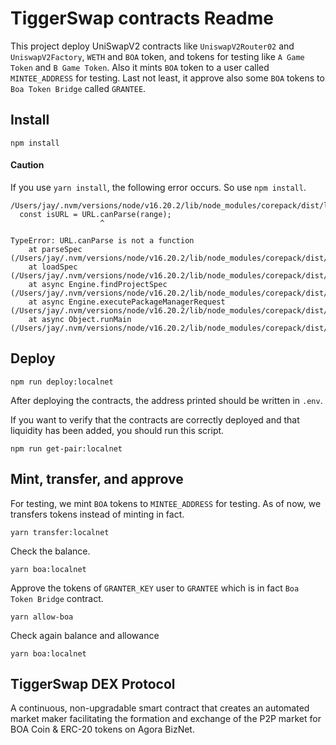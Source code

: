 # TiggerSwap contracts Readme
This project deploy UniSwapV2 contracts like `UniswapV2Router02` and `UniswapV2Factory`, `WETH` and `BOA` token, and tokens for testing like `A Game Token` and `B Game Token`. Also it mints `BOA` token to a user called `MINTEE_ADDRESS` for testing. Last not least, it approve also some `BOA` tokens to `Boa Token Bridge` called `GRANTEE`.

## Install
```
npm install
```

#### Caution
If you use `yarn install`, the following error occurs. So use `npm install`.
```
/Users/jay/.nvm/versions/node/v16.20.2/lib/node_modules/corepack/dist/lib/corepack.cjs:22095
  const isURL = URL.canParse(range);
                    ^

TypeError: URL.canParse is not a function
    at parseSpec (/Users/jay/.nvm/versions/node/v16.20.2/lib/node_modules/corepack/dist/lib/corepack.cjs:22095:21)
    at loadSpec (/Users/jay/.nvm/versions/node/v16.20.2/lib/node_modules/corepack/dist/lib/corepack.cjs:22158:11)
    at async Engine.findProjectSpec (/Users/jay/.nvm/versions/node/v16.20.2/lib/node_modules/corepack/dist/lib/corepack.cjs:22348:22)
    at async Engine.executePackageManagerRequest (/Users/jay/.nvm/versions/node/v16.20.2/lib/node_modules/corepack/dist/lib/corepack.cjs:22404:24)
    at async Object.runMain (/Users/jay/.nvm/versions/node/v16.20.2/lib/node_modules/corepack/dist/lib/corepack.cjs:23096:5)
```

## Deploy
```
npm run deploy:localnet
```
After deploying the contracts, the address printed should be written in `.env`.

If you want to verify that the contracts are correctly deployed and that liquidity has been added, you should run this script.
```
npm run get-pair:localnet
```

## Mint, transfer, and approve
For testing, we mint `BOA` tokens to `MINTEE_ADDRESS` for testing. As of now, we transfers tokens instead of minting in fact.
```
yarn transfer:localnet
```
Check the balance.
```
yarn boa:localnet
```

Approve the tokens of `GRANTER_KEY` user to `GRANTEE` which is in fact `Boa Token Bridge` contract.
```
yarn allow-boa
```
Check again balance and allowance
```
yarn boa:localnet
```
## TiggerSwap DEX Protocol 

A continuous, non-upgradable smart contract that creates an automated market maker facilitating the formation and exchange of the P2P market for BOA Coin & ERC-20 tokens on Agora BizNet.
